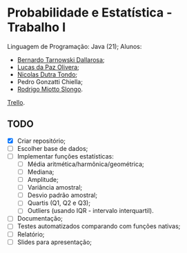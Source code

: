 # Probabilidade e Estatística - Trabalho I

Linguagem de Programação: Java (21);
Alunos:
- [Bernardo Tarnowski Dallarosa](https://github.com/bernardotdallarosa);
- [Lucas da Paz Olivera](https://github.com/xLucaspx);
- [Nicolas Dutra Tondo](https://github.com/NicolasTondo);
- Pedro Gonzatti Chiella;
- [Rodrigo Miotto Slongo](https://github.com/Slongo11).

[Trello](https://trello.com/b/tifTF5Vp).

## TODO

- [x] Criar repositório;
- [ ] Escolher base de dados;
- [ ] Implementar funções estatísticas:
  - [ ] Média aritmética/harmônica/geométrica;
  - [ ] Mediana;
  - [ ] Amplitude;
  - [ ] Variância amostral;
  - [ ] Desvio padrão amostral;
  - [ ] Quartis (Q1, Q2 e Q3);
  - [ ] Outliers (usando IQR - intervalo interquartil).
- [ ] Documentação;
- [ ] Testes automatizados comparando com funções nativas;
- [ ] Relatório;
- [ ] Slides para apresentação;
